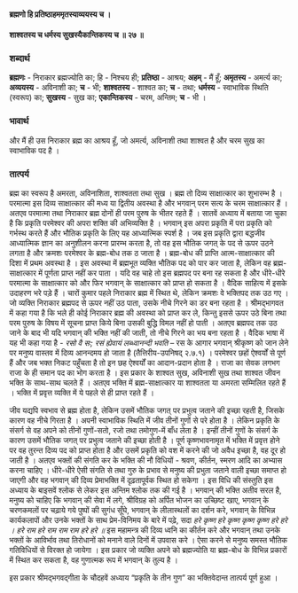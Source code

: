 #### ब्रह्मणो हि प्रतिष्ठाहममृतस्याव्ययस्य च ।
#### शाश्वतस्य च धर्मस्य सुखस्यैकान्तिकस्य च ॥ २७ ॥

### शब्दार्थ

**ब्रह्मणः** - निराकार ब्रह्मज्योति का; हि - निश्चय ही; **प्रतिष्ठा** - आश्रय; **अहम्** - मैं हूँ; **अमृतस्य** - अमर्त्य का; **अव्ययस्य** - अविनाशी का; **च** - भी; **शाश्वतस्य** - शाश्वत का; **च** - तथा; **धर्मस्य** - स्वाभाविक स्थिति (स्वरूप) का; **सुखस्य** - सुख का; **एकान्तिकस्य** - चरम, अन्तिम; **च** - भी ।

### भावार्थ

और मैं ही उस निराकार ब्रह्म का आश्रय हूँ, जो अमर्त्य, अविनाशी तथा शाश्वत है और चरम सुख का स्वाभाविक पद है ।

### तात्पर्य

ब्रह्म का स्वरूप है अमरता, अविनाशिता, शाश्वतता तथा सुख । ब्रह्म तो दिव्य साक्षात्कार का शुभारम्भ है । परमात्मा इस दिव्य साक्षात्कार की मध्य या द्वितीय अवस्था है और भगवान् परम सत्य के चरम साक्षात्कार हैं । अतएव परमात्मा तथा निराकार ब्रह्म दोनों ही परम पुरुष के भीतर रहते हैं । सातवें अध्याय में बताया जा चुका है कि प्रकृति परमेश्वर की अपरा शक्ति की अभिव्यक्ति है । भगवान् इस अपरा प्रकृति में परा प्रकृति को गर्भस्थ करते हैं और भौतिक प्रकृति के लिए यह आध्यात्मिक स्पर्श है । जब इस प्रकृति द्वारा बद्धजीव आध्यात्मिक ज्ञान का अनुशीलन करना प्रारम्भ करता है, तो वह इस भौतिक जगत् के पद से ऊपर उठने लगता है और क्रमशः परमेश्वर के ब्रह्म-बोध तक ठ जाता है । ब्रह्म-बोध की प्राप्ति आत्म-साक्षात्कार की दिशा में प्रथम अवस्था है । इस अवस्था में ब्रह्मभूत व्यक्ति भौतिक पद को पार कर जाता है, लेकिन वह ब्रह्म-साक्षात्कार में पूर्णता प्राप्त नहीं कर पाता । यदि वह चाहे तो इस ब्रह्मपद पर बना रह सकता है और धीरे-धीरे परमात्मा के साक्षात्कार को और फिर भगवान् के साक्षात्कार को प्राप्त हो सकता है । वैदिक साहित्य में इसके उदाहरण भरे पड़े हैं । चारों कुमार पहले निराकार ब्रह्म में स्थित थे, लेकिन क्रमशः वे भक्तिपद तक उठ गए । जो व्यक्ति निराकार ब्रह्मपद से ऊपर नहीं उठ पाता, उसके नीचे गिरने का डर बना रहता है । श्रीमद्भागवत में कहा गया है कि भले ही कोई निराकार ब्रह्म की अवस्था को प्राप्त कर ले, किन्तु इससे ऊपर उठे बिना तथा परम पुरुष के विषय में सूचना प्राप्त किये बिना उसकी बुद्धि विमल नहीं हो पाती । अतएव ब्रह्मपद तक उठ जाने के बाद भी यदि भगवान् की भक्ति नहीं की जाती, तो नीचे गिरने का भय बना रहता है । वैदिक भाषा में यह भी कहा गया है - *रसो वै सः; रसं ह्येवायं लब्ध्वानन्दी भवति* – रस के आगार भगवान् श्रीकृष्ण को जान लेने पर मनुष्य वास्तव में दिव्य आनन्दमय हो जाता है (तैत्तिरीय-उपनिषद् २.७.१) । परमेश्वर छहों ऐश्वर्यों से पूर्ण हैं और जब भक्त निकट पहुँचता है तो इन छह ऐश्वर्यों का आदान-प्रदान होता है । राजा का सेवक लगभग राजा के ही समान पद का भोग करता है । इस प्रकार के शाश्वत सुख, अविनाशी सुख तथा शाश्वत जीवन भक्ति के साथ-साथ चलते हैं । अतएव भक्ति में ब्रह्म-साक्षात्कार या शाश्वतता या अमरता सम्मिलित रहते हैं । भक्ति में प्रवृत्त व्यक्ति में ये पहले से ही प्राप्त रहते हैं ।

जीव यद्यपि स्वभाव से ब्रह्म होता है, लेकिन उसमें भौतिक जगत् पर प्रभुत्व जताने की इच्छा रहती है, जिसके कारण वह नीचे गिरता है । अपनी स्वाभाविक स्थिति में जीव तीनों गुणों से परे होता है । लेकिन प्रकृति के संसर्ग से वह अपने को तीनों गुणों-सतो, रजो तथा तमोगुण-में बाँध लेता है । इन्हीं तीनों गुणों के संसर्ग के कारण उसमें भौतिक जगत् पर प्रभुत्व जताने की इच्छा होती है । पूर्ण कृष्णभावनामृत में भक्ति में प्रवृत्त होने पर वह तुरन्त दिव्य पद को प्राप्त होता है और उसमें प्रकृति को वश में करने की जो अवैध इच्छा है, वह दूर हो जाती है । अतएव भक्तों की संगति कर के भक्ति की नौ विधियों - श्रवण, कीर्तन, स्मरण आदि का अभ्यास करना चाहिए । धीरे-धीरे ऐसी संगति से तथा गुरु के प्रभाव से मनुष्य की प्रभुता जताने वाली इच्छा समाप्त हो जाएगी और वह भगवान् की दिव्य प्रेमाभक्ति में दृढ़तापूर्वक स्थित हो सकेगा । इस विधि की संस्तुति इस अध्याय के बाइसवें श्लोक से लेकर इस अन्तिम श्लोक तक की गई है । भगवान् की भक्ति अतीव सरल है, मनुष्य को चाहिए कि भगवान् की सेवा में लगे, श्रीविग्रह को अर्पित भोजन का उच्छिष्ट खाए, भगवान् के चरणकमलों पर चढ़ाये गये पुष्पों की सुगंध सूँघे, भगवान् के लीलास्थलों का दर्शन करे, भगवान् के विभिन्न कार्यकलापों और उनके भक्तों के साथ प्रेम-विनिमय के बारे में पढ़े, सदा *हरे कृष्ण हरे कृष्ण कृष्ण कृष्ण हरे हरे । हरे राम हरे राम राम राम हरे हरे ॥* इस महामन्त्र की दिव्य ध्वनि का कीर्तन करे और भगवान् तथा उनके भक्तों के आविर्भाव तथा तिरोधानों को मनाने वाले दिनों में उपवास करे । ऐसा करने से मनुष्य समस्त भौतिक गतिविधियों से विरक्त हो जायेगा । इस प्रकार जो व्यक्ति अपने को ब्रह्मज्योति या ब्रह्म-बोध के विभिन्न प्रकारों में स्थित कर सकता है, वह गुणात्मक रूप में भगवान् के तुल्य है ।

इस प्रकार श्रीमद्भगवद्गीता के चौदहवें अध्याय “प्रकृति के तीन गुण” का भक्तिवेदान्त तात्पर्य पूर्ण हुआ ।